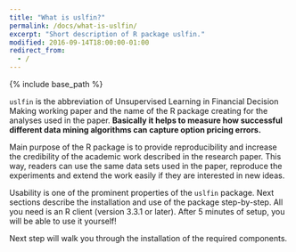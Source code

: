 ```yaml
---
title: "What is uslfin?"
permalink: /docs/what-is-uslfin/
excerpt: "Short description of R package uslfin."
modified: 2016-09-14T18:00:00-01:00
redirect_from:
  - /
---
```


{% include base_path %}

`uslfin` is the abbreviation of Unsupervised Learning in Financial Decision Making working paper and the name of the R package creating for the analyses used in the paper. **Basically it helps to measure how successful different data mining algorithms can capture option pricing errors.**

Main purpose of the R package is to provide reproducibility and increase the credibility of the academic work described in the research paper. This way, readers can use the same data sets used in the paper, reproduce the experiments and extend the work easily if they are interested in new ideas.

Usability is one of the prominent properties of the `uslfin` package. Next sections describe the installation and use of the package step-by-step. All you need is an R client (version 3.3.1 or later). After 5 minutes of setup, you will be able to use it yourself!

Next step will walk you through the installation of the required components.

<!--
Minimal Mistakes has been developed to be 100% compatible with hosting a site on [GitHub Pages](https://pages.github.com/). To get up and running with a new GitHub repository quickly, follow these steps or jump ahead to the [full installation guide]({{ base_path }}/docs/installation/).

## Fork the Theme

Fork the [Minimal Mistakes theme](https://github.com/mmistakes/minimal-mistakes/fork), then rename the repo to **USERNAME.github.io** --- replacing **USERNAME** with your GitHub username.

<figure>
  <img src="{{ base_path }}/images/mm-theme-fork-repo.png" alt="fork Minimal Mistakes">
</figure>

**Note:** Your Jekyll site should be viewable immediately at <http://USERNAME.github.io>. If it's not, you can force a rebuild by **Customizing Your Site** (see below for more details).
{: .notice--warning}

If you're hosting several Jekyll based sites under the same GitHub username you will have to use Project Pages instead of User Pages. Essentially you rename the repo to something other than **USERNAME.github.io** and create a `gh-pages` branch off of `master`. For more details on how to set things up check [GitHub's documentation](https://help.github.com/articles/user-organization-and-project-pages/).

<figure>
  <img src="{{ base_path }}/images/mm-gh-pages.gif" alt="creating a new branch on GitHub">
</figure>

**ProTip:** Be sure to [delete](https://github.com/blog/1377-create-and-delete-branches) the `gh-pages` branch if you forked Minimal Mistakes. This branch contains the documentation and demo site for the theme and you probably don't want that showing up in your repo.
{: .notice--info}

## Customize Your Site

Open up `_config.yml` found in the root of the repo and edit anything under **Site Settings**. For a full explanation of every setting be sure to read the [**Configuration**]({{ base_path }}/docs/configuration/) section, but for now let's just change the site's title.

<figure>
  <img src="{{ base_path }}/images/mm-github-edit-config.gif" alt="editing _config.yml file">
  <figcaption>Edit text files without leaving GitHub.com</figcaption>
</figure>

Committing a change to `_config.yml` (or any file in your repository) will force GitHub Pages to rebuild your site with Jekyll. It should then be viewable a few seconds later at `https://USERNAME.github.io`.

---

Congratulations! You've successfully forked the theme and are up an running with GitHub Pages. Now you're ready to add content and customize the site further.
-->
